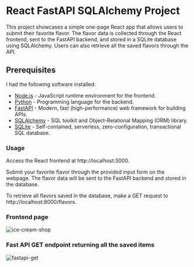 # React FastAPI SQLAlchemy Project

This project showcases a simple one-page React app that allows users to submit their favorite flavor. 
The flavor data is collected through the React frontend, sent to the FastAPI backend, and stored in a SQLite database using SQLAlchemy. 
Users can also retrieve all the saved flavors through the API.

## Prerequisites

I had the following software installed:

- [Node.js](https://nodejs.org/) - JavaScript runtime environment for the frontend.
- [Python](https://www.python.org/) - Programming language for the backend.
- [FastAPI](https://fastapi.tiangolo.com/) - Modern, fast (high-performance) web framework for building APIs.
- [SQLAlchemy](https://www.sqlalchemy.org/) - SQL toolkit and Object-Relational Mapping (ORM) library.
- [SQLite](https://www.sqlite.org/) - Self-contained, serverless, zero-configuration, transactional SQL database.

### Usage
Access the React frontend at http://localhost:3000.

Submit your favorite flavor through the provided input form on the webpage. 
The flavor data will be sent to the FastAPI backend and stored in the database.

To retrieve all flavors saved in the database, make a GET request to http://localhost:8000/flavors.

### Frontend page
![ice-cream-shop](https://github.com/Dana2024/fastapi_sqlalchemy/assets/130597970/366d2d90-0717-48ff-bbcb-be84015cf4c3)

### Fast API GET endpoint returning all the saved items
![fastapi-get](https://github.com/Dana2024/fastapi_sqlalchemy/assets/130597970/d35e203a-b739-4e11-8963-814ae5d607f0)




